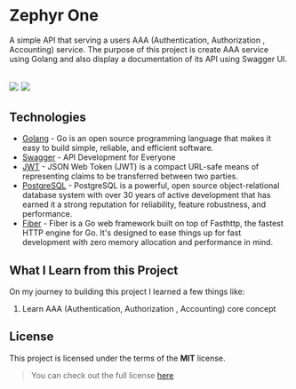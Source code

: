 # Zephyr One
A simple API that serving a users AAA (Authentication, Authorization , Accounting) service. The purpose of this project is create AAA service using Golang and also display a documentation of its API using Swagger UI. 

![](https://img.shields.io/badge/Version-1.0.0-informational?style=flat&logo=<LOGO_NAME>&logoColor=white&color=2bbc8a)
![](https://img.shields.io/badge/Build-Sucess-informational?style=flat&logo=<LOGO_NAME>&logoColor=white&color=2bbc8a)
---

## Technologies
* [Golang](https://golang.org/) - Go is an open source programming language that makes it easy to build simple, reliable, and efficient software.
* [Swagger](https://swagger.io/) - API Development
for Everyone
* [JWT](https://jwt.io/) - JSON Web Token (JWT) is a compact URL-safe means of representing claims to be transferred between two parties. 
* [PostgreSQL](https://www.postgresql.org/) - PostgreSQL is a powerful, open source object-relational database system with over 30 years of active development that has earned it a strong reputation for reliability, feature robustness, and performance.
* [Fiber](https://gofiber.io/) - Fiber is a Go web framework built on top of Fasthttp, the fastest HTTP engine for Go. It's designed to ease things up for fast development with zero memory allocation and performance in mind.

## What I Learn from this Project 
On my journey to building this project I learned a few things like:

1. Learn AAA (Authentication, Authorization , Accounting) core concept

## License
This project is licensed under the terms of the **MIT** license.
>You can check out the full license [here](https://github.com/rasatmaja/zephyr-one/blob/main/LICENSE)   